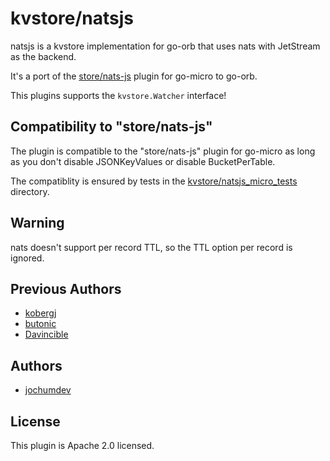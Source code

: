 # kvstore/natsjs

natsjs is a kvstore implementation for go-orb that uses nats with JetStream as the backend.

It's a port of the [store/nats-js](https://github.com/kobergj/plugins/tree/NatsjskvWatcher/v4/store/nats-js) plugin for go-micro to go-orb.

This plugins supports the `kvstore.Watcher` interface!

## Compatibility to "store/nats-js"

The plugin is compatible to the "store/nats-js" plugin for go-micro as long as you don't disable JSONKeyValues or disable BucketPerTable.

The compatiblity is ensured by tests in the [kvstore/natsjs_micro_tests](https://github.com/go-orb/plugins/tree/main/kvstore/natsjs_micro_tests) directory.

## Warning

nats doesn't support per record TTL, so the TTL option per record is ignored.

## Previous Authors

- [kobergj](https://github.com/kobergj)
- [butonic](https://github.com/butonic)
- [Davincible](https://github.com/Davincible)

## Authors

- [jochumdev](https://github.com/jochumdev)

## License

This plugin is Apache 2.0 licensed.